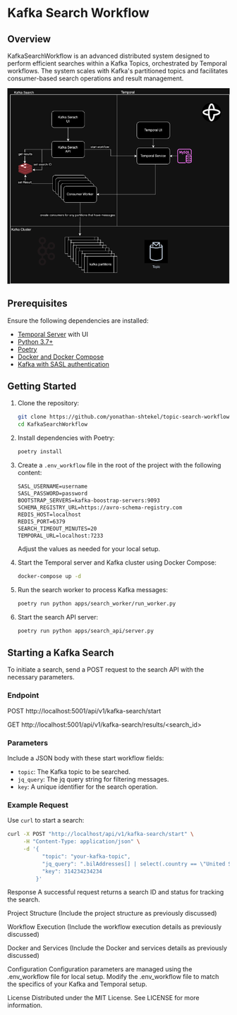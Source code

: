 # Kafka Search Workflow

## Overview

KafkaSearchWorkflow is an advanced distributed system designed to perform efficient searches within a Kafka Topics, orchestrated by Temporal workflows. The system scales with Kafka's partitioned topics and facilitates consumer-based search operations and result management.

![KafkaSearchWorkflow Architecture](images/architecture.png)

## Prerequisites

Ensure the following dependencies are installed:

- [Temporal Server](https://docs.temporal.io/docs/server/install) with UI
- [Python 3.7+](https://www.python.org/downloads/)
- [Poetry](https://python-poetry.org/docs/#installation)
- [Docker and Docker Compose](https://docs.docker.com/compose/install/)
- [Kafka with SASL authentication](https://kafka.apache.org/documentation/#security_sasl)

## Getting Started

1. Clone the repository:

    ```bash
    git clone https://github.com/yonathan-shtekel/topic-search-workflow
    cd KafkaSearchWorkflow
    ```

2. Install dependencies with Poetry:

    ```bash
    poetry install
    ```

3. Create a `.env_workflow` file in the root of the project with the following content:

    ```env
    SASL_USERNAME=username
    SASL_PASSWORD=password
    BOOTSTRAP_SERVERS=kafka-boostrap-servers:9093
    SCHEMA_REGISTRY_URL=https://avro-schema-registry.com
    REDIS_HOST=localhost
    REDIS_PORT=6379
    SEARCH_TIMEOUT_MINUTES=20
    TEMPORAL_URL=localhost:7233
    ```

    Adjust the values as needed for your local setup.

4. Start the Temporal server and Kafka cluster using Docker Compose:

    ```bash
    docker-compose up -d
    ```

5. Run the search worker to process Kafka messages:

    ```bash
    poetry run python apps/search_worker/run_worker.py
    ```

6. Start the search API server:

    ```bash
    poetry run python apps/search_api/server.py
    ```

## Starting a Kafka Search

To initiate a search, send a POST request to the search API with the necessary parameters.

### Endpoint

POST http://localhost:5001/api/v1/kafka-search/start

GET http://localhost:5001/api/v1/kafka-search/results/<search_id>

### Parameters

Include a JSON body with these start workflow fields:

- `topic`: The Kafka topic to be searched.
- `jq_query`: The jq query string for filtering messages.
- `key`: A unique identifier for the search operation.

### Example Request

Use `curl` to start a search:

```bash
curl -X POST "http://localhost/api/v1/kafka-search/start" \
     -H "Content-Type: application/json" \
     -d '{
           "topic": "your-kafka-topic",
           "jq_query": ".bilAddresses[] | select(.country == \"United States of America\") | .city",
           "key": 314234234234
         }'
```
Response
A successful request returns a search ID and status for tracking the search.

Project Structure
(Include the project structure as previously discussed)

Workflow Execution
(Include the workflow execution details as previously discussed)

Docker and Services
(Include the Docker and services details as previously discussed)

Configuration
Configuration parameters are managed using the .env_workflow file for local setup. Modify the .env_workflow file to match the specifics of your Kafka and Temporal setup.

License
Distributed under the MIT License. See LICENSE for more information.

